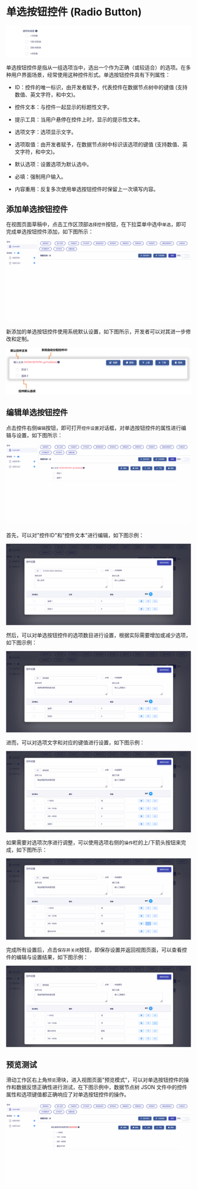 # 单选按钮控件 (Radio Button)

![Matrix.OS](../../../../../media/os/tools/modelview/showsinglechoice.gif "单选按钮控件")

单选按钮控件是指从一组选项当中，选出一个作为正确（或较适合）的选项。在多种用户界面场景，经常使用这种控件形式。单选按钮控件具有下列属性：

* ID：控件的唯一标识，由开发者赋予，代表控件在数据节点树中的键值 (支持数值、英文字符，和中文)。

* 控件文本：与控件一起显示的标题性文字。

* 提示工具：当用户悬停在控件上时，显示的提示性文本。

* 选项文字：选项显示文字。

* 选项取值：由开发者赋予，在数据节点树中标识该选项的键值 (支持数值、英文字符，和中文)。

* 默认选项：设置选项为默认选中。

* 必填：强制用户输入。

* 内容重用：反复多次使用单选按钮控件时保留上一次填写内容。

## 添加单选按钮控件

在视图页面草稿中，点击工作区顶部`选择控件`按钮，在下拉菜单中选中`单选`，即可完成单选按钮控件添加，如下图所示：

![Matrix.OS](../../../../../media/os/tools/modelview/addsinglechoice.gif "添加单选按钮控件")

新添加的单选按钮控件使用系统默认设置，如下图所示，开发者可以对其进一步修改和定制。

![Matrix.OS](../../../../../media/os/tools/modelview/addsinglechoice.png "单选按钮控件默认设置")

## 编辑单选按钮控件

点击控件右侧`编辑`按钮，即可打开`控件设置`对话框，对单选按钮控件的属性进行编辑与设置，如下图所示：

![Matrix.OS](../../../../../media/os/tools/modelview/editsinglechoice1.gif "编辑单选按钮控件 - 打开控件设置对话框")

首先，可以对"控件ID"和"控件文本"进行编辑，如下图示例：

![Matrix.OS](../../../../../media/os/tools/modelview/editsinglechoice2.gif "编辑单选按钮控件 - 控件ID与文本编辑")

然后，可以对单选按钮控件的选项数目进行设置，根据实际需要增加或减少选项，如下图示例：

![Matrix.OS](../../../../../media/os/tools/modelview/editsinglechoice3.gif "编辑单选按钮控件 - 设置选项数目")

进而，可以对选项文字和对应的键值进行设置，如下图示例：

![Matrix.OS](../../../../../media/os/tools/modelview/editsinglechoice4.gif "编辑单选按钮控件 - 设置选项文字和键值")

如果需要对选项次序进行调整，可以使用选项右侧的`操作`栏的上/下箭头按钮来完成，如下图所示：

![Matrix.OS](../../../../../media/os/tools/modelview/editsinglechoice5.gif "编辑单选按钮控件 - 调整选项次序")

完成所有设置后，点击`保存并关闭`按钮，即保存设置并返回视图页面，可以查看控件的编辑与设置结果，如下图示例：

![Matrix.OS](../../../../../media/os/tools/modelview/editsinglechoice6.gif "编辑单选按钮控件 - 保存控件设置")

## 预览测试

滑动工作区右上角`预览`滑块，进入视图页面"预览模式"，可以对单选按钮控件的操作和数据反馈正确性进行测试，在下图示例中，数据节点树 JSON 文件中的控件属性和选项键值都正确响应了对单选按钮控件的操作。

![Matrix.OS](../../../../../media/os/tools/modelview/testsinglechoice.gif "测试单选按钮控件")